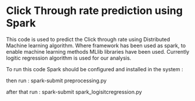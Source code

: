 # Click Through rate prediction using Spark
This code is used to predict the Click through rate using Distributed Machine learning algorithm. Where framework has been used as spark, to enable machine learning methods MLlib libraries have been used. Currently logitic regression algorithm is used for our analysis.

To run this code Spark should be configured and installed in the system :

then run :
spark-submit preprocessing.py

after that run :
spark-submit spark_logisitcregression.py
